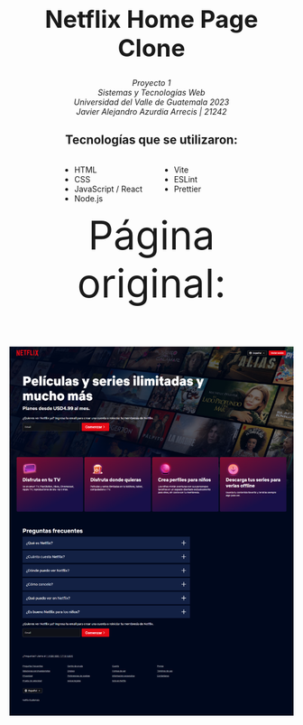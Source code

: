 <h1 align="center" style="font-size: 3em;">Netflix Home Page Clone</h1>
<div align="center" style="font-style: italic">
Proyecto 1 <br/>
Sistemas y Tecnologías Web <br/>
Universidad del Valle de Guatemala 2023 <br/>
Javier Alejandro Azurdia Arrecis | 21242 <br/>
</div>

<div style="display: flex; justify-content: center; flex-direction: column; align-items: center">
<h2 style="font-size: 1.5em;">
    Tecnologías que se utilizaron:
</h2>
<ul style=" column-count: 2; column-gap: 4em;">
    <li>HTML</li>
    <li>CSS</li>
    <li>JavaScript / React</li>
    <li>Node.js</li>
    <li>Vite</li>
    <li>ESLint</li>
    <li>Prettier</li>
</ul>
</div>
<div align="center" style="font-size: 5em">
Página original: <br/>

![Screenshot de la página original](Pagina-original.png)

</div>
